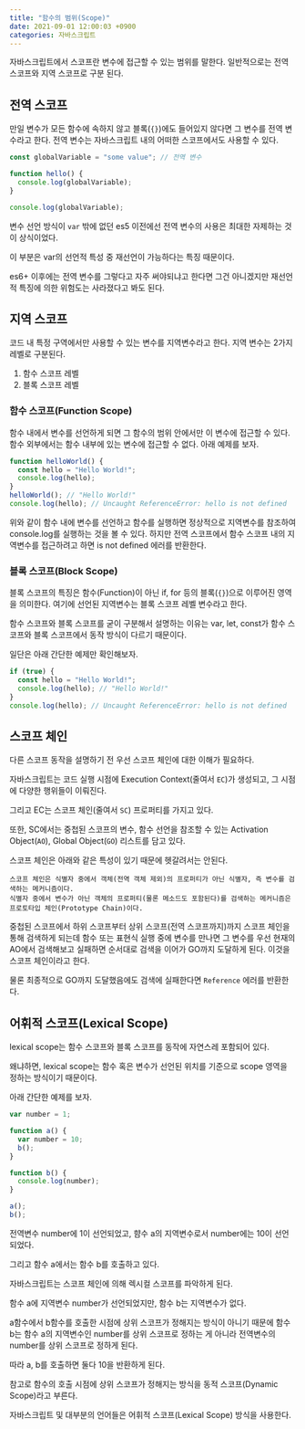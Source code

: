 ```yaml
---
title: "함수의 범위(Scope)"
date: 2021-09-01 12:00:03 +0900
categories: 자바스크립트
---
```


자바스크립트에서 스코프란 변수에 접근할 수 있는 범위를 말한다.
일반적으로는 전역 스코프와 지역 스코프로 구분 된다.

## 전역 스코프

만일 변수가 모든 함수에 속하지 않고 블록(`{}`)에도 들어있지 않다면 그 변수를 전역 변수라고 한다.
전역 변수는 자바스크립트 내의 어떠한 스코프에서도 사용할 수 있다.

```js
const globalVariable = "some value"; // 전역 변수

function hello() {
  console.log(globalVariable);
}

console.log(globalVariable);
```

변수 선언 방식이 `var` 밖에 없던 es5 이전에선 전역 변수의 사용은 최대한 자제하는 것이 상식이었다.

이 부분은 var의 선언적 특성 중 재선언이 가능하다는 특징 때문이다.

es6+ 이후에는 전역 변수를 그렇다고 자주 써야되냐고 한다면 그건 아니겠지만 재선언적 특징에 의한 위험도는 사라졌다고 봐도 된다.

## 지역 스코프

코드 내 특정 구역에서만 사용할 수 있는 변수를 지역변수라고 한다.
지역 변수는 2가지 레벨로 구분된다.

1. 함수 스코프 레벨
2. 블록 스코프 레벨

### 함수 스코프(Function Scope)

함수 내에서 변수를 선언하게 되면 그 함수의 범위 안에서만 이 변수에 접근할 수 있다.
함수 외부에서는 함수 내부에 있는 변수에 접근할 수 없다.
아래 예제를 보자.

```js
function helloWorld() {
  const hello = "Hello World!";
  console.log(hello);
}
helloWorld(); // "Hello World!"
console.log(hello); // Uncaught ReferenceError: hello is not defined
```

위와 같이 함수 내에 변수를 선언하고 함수를 실행하면 정상적으로 지역변수를 참조하여 console.log를 실행하는 것을 볼 수 있다.
하지만 전역 스코프에서 함수 스코프 내의 지역변수를 접근하려고 하면 is not defined 에러를 반환한다.

### 블록 스코프(Block Scope)

블록 스코프의 특징은 함수(Function)이 아닌 if, for 등의 블록(`{}`)으로 이루어진 영역을 의미한다.
여기에 선언된 지역변수는 블록 스코프 레벨 변수라고 한다.

함수 스코프와 블록 스코프를 굳이 구분해서 설명하는 이유는 var, let, const가 함수 스코프와 블록 스코프에서 동작 방식이 다르기 때문이다.

일단은 아래 간단한 예제만 확인해보자.

```js
if (true) {
  const hello = "Hello World!";
  console.log(hello); // "Hello World!"
}
console.log(hello); // Uncaught ReferenceError: hello is not defined
```

## 스코프 체인

다른 스코프 동작을 설명하기 전 우선 스코프 체인에 대한 이해가 필요하다.

자바스크립트는 코드 실행 시점에 Execution Context(줄여서 `EC`)가 생성되고, 그 시점에 다양한 행위들이 이뤄진다.

그리고 EC는 스코프 체인(줄여서 `SC`) 프로퍼티를 가지고 있다.

또한, SC에서는 중첩된 스코프의 변수, 함수 선언을 참조할 수 있는 Activation Object(`AO`), Global Object(`GO`) 리스트를 담고 있다.

스코프 체인은 아래와 같은 특성이 있기 때문에 헷갈려서는 안된다.

```
스코프 체인은 식별자 중에서 객체(전역 객체 제외)의 프로퍼티가 아닌 식별자, 즉 변수를 검색하는 메커니즘이다.
식별자 중에서 변수가 아닌 객체의 프로퍼티(물론 메소드도 포함된다)를 검색하는 메커니즘은 프로토타입 체인(Prototype Chain)이다.
```

중첩된 스코프에서 하위 스코프부터 상위 스코프(전역 스코프까지)까지 스코프 체인을 통해 검색하게 되는데 함수 또는 표현식 실행 중에
변수를 만나면 그 변수를 우선 현재의 AO에서 검색해보고 실패하면 순서대로 검색을 이어가 GO까지 도달하게 된다.
이것을 스코프 체인이라고 한다.

물론 최종적으로 GO까지 도달했음에도 검색에 실패한다면 `Reference` 에러를 반환한다.

## 어휘적 스코프(Lexical Scope)

lexical scope는 함수 스코프와 블록 스코프를 동작에 자연스레 포함되어 있다.

왜냐하면, lexical scope는 함수 혹은 변수가 선언된 위치를 기준으로 scope 영역을 정하는 방식이기 때문이다.

아래 간단한 예제를 보자.

```js
var number = 1;

function a() {
  var number = 10;
  b();
}

function b() {
  console.log(number);
}

a();
b();
```

전역변수 number에 1이 선언되었고, 햠수 a의 지역변수로서 number에는 10이 선언되었다.

그리고 함수 a에서는 함수 b를 호출하고 있다.

자바스크립트는 스코프 체인에 의해 렉시컬 스코프를 파악하게 된다.

함수 a에 지역변수 number가 선언되었지만, 함수 b는 지역변수가 없다.

a함수에서 b함수를 호출한 시점에 상위 스코프가 정해지는 방식이 아니기 때문에 함수 b는 함수 a의 지역변수인
number를 상위 스코프로 정하는 게 아니라 전역변수의 number를 상위 스코프로 정하게 된다.

따라 a, b를 호출하면 둘다 10을 반환하게 된다.

참고로 함수의 호출 시점에 상위 스코프가 정해지는 방식을 동적 스코프(Dynamic Scope)라고 부른다.

자바스크립트 및 대부분의 언어들은 어휘적 스코프(Lexical Scope) 방식을 사용한다.
